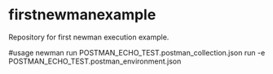 # firstnewmanexample
Repository for first newman execution example.

#usage
newman run POSTMAN_ECHO_TEST.postman_collection.json run -e POSTMAN_ECHO_TEST.postman_environment.json
